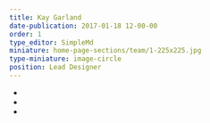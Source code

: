 ```yaml
---
title: Kay Garland
date-publication: 2017-01-18 12-00-00
order: 1
type_editor: SimpleMd
miniature: home-page-sections/team/1-225x225.jpg
type-miniature: image-circle
position: Lead Designer
--- 
```


- [<i class="fa fa-twitter"></i>](#)
- [<i class="fa fa-facebook"></i>](#)
- [<i class="fa fa-stack-overflow"></i>](#)
